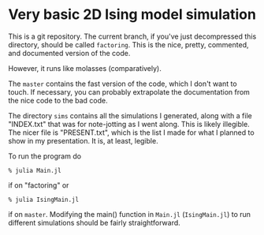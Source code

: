 # Very basic 2D Ising model simulation

This is a git repository. The current branch, if you've just decompressed this directory,
should be called `factoring`. This is the nice, pretty, commented, and documented version of
the code.

However, it runs like molasses (comparatively).

The `master` contains the fast version of the code, which I don't want to touch. If necessary,
you can probably extrapolate the documentation from the nice code to the bad code.

The directory `sims` contains all the simulations I generated, along with a file "INDEX.txt"
that was for note-jotting as I went along. This is likely illegible. The nicer file is
"PRESENT.txt", which is the list I made for what I planned to show in my presentation. It is,
at least, legible.

To run the program do
```
% julia Main.jl
```
if on "factoring" or
```
% julia IsingMain.jl
```
if on `master`. Modifying the main() function in `Main.jl` (`IsingMain.jl`) to run different
simulations should be fairly straightforward.
